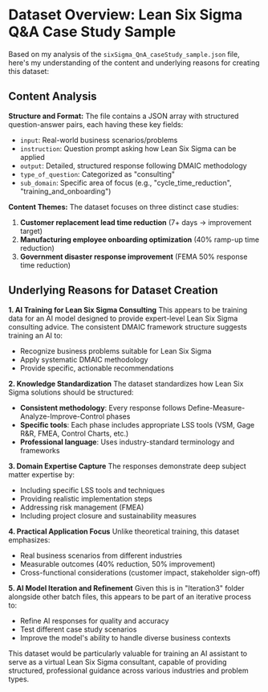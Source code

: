 # Dataset Overview: Lean Six Sigma Q&A Case Study Sample

Based on my analysis of the `sixSigma_QnA_caseStudy_sample.json` file, here's my understanding of the content and underlying reasons for creating this dataset:

## Content Analysis

**Structure and Format:**
The file contains a JSON array with structured question-answer pairs, each having these key fields:
- `input`: Real-world business scenarios/problems
- `instruction`: Question prompt asking how Lean Six Sigma can be applied
- `output`: Detailed, structured response following DMAIC methodology
- `type_of_question`: Categorized as "consulting"
- `sub_domain`: Specific area of focus (e.g., "cycle_time_reduction", "training_and_onboarding")

**Content Themes:**
The dataset focuses on three distinct case studies:
1. **Customer replacement lead time reduction** (7+ days → improvement target)
2. **Manufacturing employee onboarding optimization** (40% ramp-up time reduction)
3. **Government disaster response improvement** (FEMA 50% response time reduction)

## Underlying Reasons for Dataset Creation

**1. AI Training for Lean Six Sigma Consulting**
This appears to be training data for an AI model designed to provide expert-level Lean Six Sigma consulting advice. The consistent DMAIC framework structure suggests training an AI to:
- Recognize business problems suitable for Lean Six Sigma
- Apply systematic DMAIC methodology
- Provide specific, actionable recommendations

**2. Knowledge Standardization**
The dataset standardizes how Lean Six Sigma solutions should be structured:
- **Consistent methodology**: Every response follows Define-Measure-Analyze-Improve-Control phases
- **Specific tools**: Each phase includes appropriate LSS tools (VSM, Gage R&R, FMEA, Control Charts, etc.)
- **Professional language**: Uses industry-standard terminology and frameworks

**3. Domain Expertise Capture**
The responses demonstrate deep subject matter expertise by:
- Including specific LSS tools and techniques
- Providing realistic implementation steps
- Addressing risk management (FMEA)
- Including project closure and sustainability measures

**4. Practical Application Focus**
Unlike theoretical training, this dataset emphasizes:
- Real business scenarios from different industries
- Measurable outcomes (40% reduction, 50% improvement)
- Cross-functional considerations (customer impact, stakeholder sign-off)

**5. AI Model Iteration and Refinement**
Given this is in "Iteration3" folder alongside other batch files, this appears to be part of an iterative process to:
- Refine AI responses for quality and accuracy
- Test different case study scenarios
- Improve the model's ability to handle diverse business contexts

This dataset would be particularly valuable for training an AI assistant to serve as a virtual Lean Six Sigma consultant, capable of providing structured, professional guidance across various industries and problem types.
